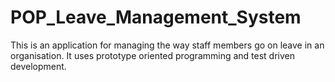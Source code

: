# POP_Leave_Management_System
This is an application for managing the way staff members go on leave in an organisation. It uses prototype oriented programming and test driven development.
